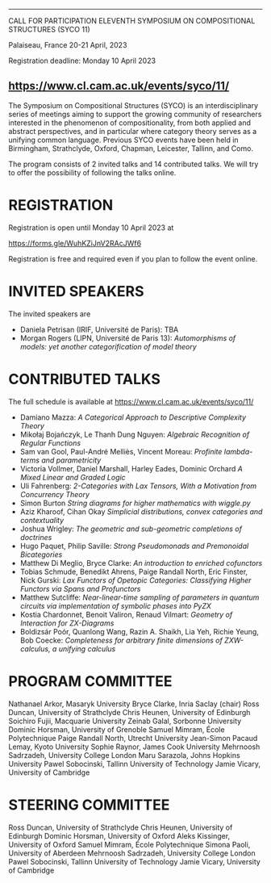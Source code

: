 -----------------------------------------
CALL FOR PARTICIPATION
ELEVENTH SYMPOSIUM ON COMPOSITIONAL STRUCTURES (SYCO 11)

Palaiseau, France
20-21 April, 2023

Registration deadline: Monday 10 April 2023

https://www.cl.cam.ac.uk/events/syco/11/
-----------------------------------------

The Symposium on Compositional Structures (SYCO) is an interdisciplinary series
of meetings aiming to support the growing community of researchers interested in
the phenomenon of compositionality, from both applied and abstract perspectives,
and in particular where category theory serves as a unifying common
language. Previous SYCO events have been held in Birmingham, Strathclyde,
Oxford, Chapman, Leicester, Tallinn, and Como.

The program consists of 2 invited talks and 14 contributed talks. We will try to
offer the possibility of following the talks online.

REGISTRATION
============

Registration is open until Monday 10 April 2023 at

https://forms.gle/WuhKZiJnV2RAcJWf6

Registration is free and required even if you plan to follow the event online.

INVITED SPEAKERS
================

The invited speakers are

- Daniela Petrisan (IRIF, Université de Paris):
  TBA
- Morgan Rogers (LIPN, Université de Paris 13):
  _Automorphisms of models: yet another categorification of model theory_

CONTRIBUTED TALKS
=================

The full schedule is available at https://www.cl.cam.ac.uk/events/syco/11/

- Damiano Mazza:
  _A Categorical Approach to Descriptive Complexity Theory_
- Mikołaj Bojańczyk, Le Thanh Dung Nguyen:
  _Algebraic Recognition of Regular Functions_
- Sam van Gool, Paul-André Melliès, Vincent Moreau:
  _Profinite lambda-terms and parametricity_
- Victoria Vollmer, Daniel Marshall, Harley Eades, Dominic Orchard
  _A Mixed Linear and Graded Logic_
- Uli Fahrenberg:
  _2-Categories with Lax Tensors, With a Motivation from Concurrency Theory_
- Simon Burton
  _String diagrams for higher mathematics with wiggle.py_
- Aziz Kharoof, Cihan Okay
  _Simplicial distributions, convex categories and contextuality_
- Joshua Wrigley:
  _The geometric and sub-geometric completions of doctrines_
- Hugo Paquet, Philip Saville:
  _Strong Pseudomonads and Premonoidal Bicategories_
- Matthew Di Meglio, Bryce Clarke:
  _An introduction to enriched cofunctors_
- Tobias Schmude, Benedikt Ahrens, Paige Randall North, Eric Finster, Nick Gurski:
  _Lax Functors of Opetopic Categories: Classifying Higher Functors via Spans and Profunctors_
- Matthew Sutcliffe:
  _Near-linear-time sampling of parameters in quantum circuits via implementation of symbolic phases into PyZX_
- Kostia Chardonnet, Benoit Valiron, Renaud Vilmart:
  _Geometry of Interaction for ZX-Diagrams_
- Boldizsár Poór, Quanlong Wang, Razin A. Shaikh, Lia Yeh, Richie Yeung, Bob Coecke:
  _Completeness for arbitrary finite dimensions of ZXW-calculus, a unifying calculus_

PROGRAM COMMITTEE
=================

Nathanael Arkor, Masaryk University
Bryce Clarke, Inria Saclay (chair)
Ross Duncan, University of Strathclyde
Chris Heunen, University of Edinburgh
Soichiro Fujii, Macquarie University
Zeinab Galal, Sorbonne University
Dominic Horsman, University of Grenoble
Samuel Mimram, École Polytechnique
Paige Randall North, Utrecht University
Jean-Simon Pacaud Lemay, Kyoto University
Sophie Raynor, James Cook University
Mehrnoosh Sadrzadeh, University College London
Maru Sarazola, Johns Hopkins University
Pawel Sobocinski, Tallinn University of Technology
Jamie Vicary, University of Cambridge

STEERING COMMITTEE
==================

Ross Duncan, University of Strathclyde
Chris Heunen, University of Edinburgh
Dominic Horsman, University of Oxford
Aleks Kissinger, University of Oxford
Samuel Mimram, École Polytechnique
Simona Paoli, University of Aberdeen
Mehrnoosh Sadrzadeh, University College London
Pawel Sobocinski, Tallinn University of Technology
Jamie Vicary, University of Cambridge
